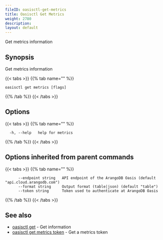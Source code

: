 ```yaml
---
fileID: oasisctl-get-metrics
title: Oasisctl Get Metrics
weight: 2780
description: 
layout: default
---
```

Get metrics information

## Synopsis

Get metrics information

{{< tabs >}}
{{% tab name="" %}}
```
oasisctl get metrics [flags]
```
{{% /tab %}}
{{< /tabs >}}

## Options

{{< tabs >}}
{{% tab name="" %}}
```
  -h, --help   help for metrics
```
{{% /tab %}}
{{< /tabs >}}

## Options inherited from parent commands

{{< tabs >}}
{{% tab name="" %}}
```
      --endpoint string   API endpoint of the ArangoDB Oasis (default "api.cloud.arangodb.com")
      --format string     Output format (table|json) (default "table")
      --token string      Token used to authenticate at ArangoDB Oasis
```
{{% /tab %}}
{{< /tabs >}}

## See also

* [oasisctl get]()	 - Get information
* [oasisctl get metrics token](oasisctl-get-metrics-token)	 - Get a metrics token

